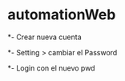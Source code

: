 # automationWeb



*- Crear nueva cuenta

*- Setting > cambiar el Password

*- Login con el nuevo pwd